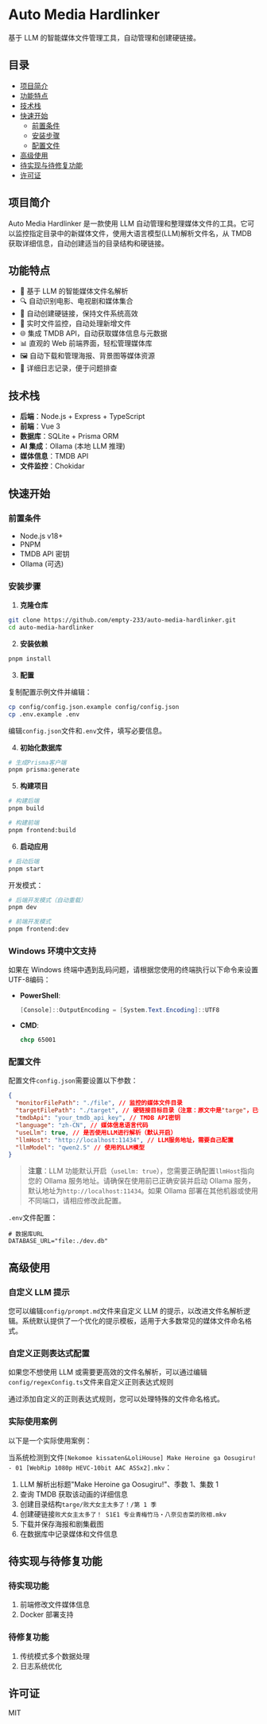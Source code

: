 # Auto Media Hardlinker

基于 LLM 的智能媒体文件管理工具，自动管理和创建硬链接。

## 目录

- [项目简介](#项目简介)
- [功能特点](#功能特点)
- [技术栈](#技术栈)
- [快速开始](#快速开始)
  - [前置条件](#前置条件)
  - [安装步骤](#安装步骤)
  - [配置文件](#配置文件)
- [高级使用](#高级使用)
- [待实现与待修复功能](#待实现与待修复功能)
- [许可证](#许可证)

## 项目简介

Auto Media Hardlinker 是一款使用 LLM 自动管理和整理媒体文件的工具。它可以监控指定目录中的新媒体文件，使用大语言模型(LLM)解析文件名，从 TMDB 获取详细信息，自动创建适当的目录结构和硬链接。

## 功能特点

- 🤖 基于 LLM 的智能媒体文件名解析
- 🔍 自动识别电影、电视剧和媒体集合
- 📁 自动创建硬链接，保持文件系统高效
- 🔄 实时文件监控，自动处理新增文件
- 🌐 集成 TMDB API，自动获取媒体信息与元数据
- 📊 直观的 Web 前端界面，轻松管理媒体库
- 🖼️ 自动下载和管理海报、背景图等媒体资源
- 📝 详细日志记录，便于问题排查

## 技术栈

- **后端**：Node.js + Express + TypeScript
- **前端**：Vue 3
- **数据库**：SQLite + Prisma ORM
- **AI 集成**：Ollama (本地 LLM 推理)
- **媒体信息**：TMDB API
- **文件监控**：Chokidar

## 快速开始

### 前置条件

- Node.js v18+
- PNPM
- TMDB API 密钥
- Ollama (可选)

### 安装步骤

1. **克隆仓库**

```bash
git clone https://github.com/empty-233/auto-media-hardlinker.git
cd auto-media-hardlinker
```

2. **安装依赖**

```bash
pnpm install
```

3. **配置**

复制配置示例文件并编辑：

```bash
cp config/config.json.example config/config.json
cp .env.example .env
```

编辑`config.json`文件和`.env`文件，填写必要信息。

4. **初始化数据库**

```bash
# 生成Prisma客户端
pnpm prisma:generate
```

5. **构建项目**

```bash
# 构建后端
pnpm build

# 构建前端
pnpm frontend:build
```

6. **启动应用**

```bash
# 启动后端
pnpm start
```

开发模式：

```bash
# 后端开发模式（自动重载）
pnpm dev

# 前端开发模式
pnpm frontend:dev
```

### Windows 环境中文支持

如果在 Windows 终端中遇到乱码问题，请根据您使用的终端执行以下命令来设置UTF-8编码：

- **PowerShell**:
  ```powershell
  [Console]::OutputEncoding = [System.Text.Encoding]::UTF8
  ```

- **CMD**:
  ```cmd
  chcp 65001
  ```

### 配置文件

配置文件`config.json`需要设置以下参数：

```json
{
  "monitorFilePath": "./file", // 监控的媒体文件目录
  "targetFilePath": "./target", // 硬链接目标目录（注意：原文中是"targe"，已修正为"target"）
  "tmdbApi": "your_tmdb_api_key", // TMDB API密钥
  "language": "zh-CN", // 媒体信息语言代码
  "useLlm": true, // 是否使用LLM进行解析（默认开启）
  "llmHost": "http://localhost:11434", // LLM服务地址，需要自己配置
  "llmModel": "qwen2.5" // 使用的LLM模型
}
```

> **注意**：LLM 功能默认开启（`useLlm: true`），您需要正确配置`llmHost`指向您的 Ollama 服务地址。请确保在使用前已正确安装并启动 Ollama 服务，默认地址为`http://localhost:11434`。如果 Ollama 部署在其他机器或使用不同端口，请相应修改此配置。

`.env`文件配置：

```
# 数据库URL
DATABASE_URL="file:./dev.db"
```

## 高级使用

### 自定义 LLM 提示

您可以编辑`config/prompt.md`文件来自定义 LLM 的提示，以改进文件名解析逻辑。系统默认提供了一个优化的提示模板，适用于大多数常见的媒体文件命名格式。

### 自定义正则表达式配置

如果您不想使用 LLM 或需要更高效的文件名解析，可以通过编辑`config/regexConfig.ts`文件来自定义正则表达式规则

通过添加自定义的正则表达式规则，您可以处理特殊的文件命名格式。

### 实际使用案例

以下是一个实际使用案例：

当系统检测到文件`[Nekomoe kissaten&LoliHouse] Make Heroine ga Oosugiru! - 01 [WebRip 1080p HEVC-10bit AAC ASSx2].mkv`：

1. LLM 解析出标题"Make Heroine ga Oosugiru!"、季数 1、集数 1
2. 查询 TMDB 获取该动画的详细信息
3. 创建目录结构`targe/败犬女主太多了！/第 1 季`
4. 创建硬链接`败犬女主太多了！ S1E1 专业青梅竹马・八奈见杏菜的败相.mkv`
5. 下载并保存海报和剧集截图
6. 在数据库中记录媒体和文件信息

## 待实现与待修复功能

### 待实现功能

1. 前端修改文件媒体信息
2. Docker 部署支持

### 待修复功能

1. 传统模式多个数据处理
2. 日志系统优化

## 许可证

MIT
